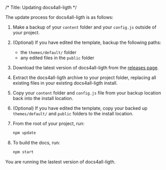 /*
Title: Updating docs4all-ligth
*/

The update process for docs4all-ligth is as follows:

1. Make a backup of your `content` folder and your `config.js` outside of your project.

1. (Optional) If you have edited the template, backup the following paths:
   - the `themes/default/` folder
   - any edited files in the `public` folder

1. Download the latest version of docs4all-ligth from the [releases page](https://github.com/docs4all/docs4all-ligth/releases).

1. Extract the docs4all-ligth archive to your project folder, replacing all existing files in your existing docs4all-ligth install.

1. Copy your `content` folder and `config.js` file from your backup location back into the install location.

1. (Optional) If you have edited the template, copy your backed up `themes/default/` and `public` folders to the install location.

1. From the root of your project, run:

   ```bash
   npm update
   ```

1. To build the docs, run:

   ```bash
   npm start
   ```

You are running the lastest version of docs4all-ligth.